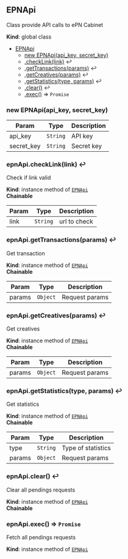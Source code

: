 <a name="EPNApi"></a>

## EPNApi
Class provide API calls to ePN Cabinet

**Kind**: global class  

* [EPNApi](#EPNApi)
    * [new EPNApi(api_key, secret_key)](#new_EPNApi_new)
    * [.checkLink(link)](#EPNApi+checkLink) ↩︎
    * [.getTransactions(params)](#EPNApi+getTransactions) ↩︎
    * [.getCreatives(params)](#EPNApi+getCreatives) ↩︎
    * [.getStatistics(type, params)](#EPNApi+getStatistics) ↩︎
    * [.clear()](#EPNApi+clear) ↩︎
    * [.exec()](#EPNApi+exec) ⇒ <code>Promise</code>

<a name="new_EPNApi_new"></a>

### new EPNApi(api_key, secret_key)

| Param | Type | Description |
| --- | --- | --- |
| api_key | <code>String</code> | API key |
| secret_key | <code>String</code> | Secret key |

<a name="EPNApi+checkLink"></a>

### epnApi.checkLink(link) ↩︎
Check if link valid

**Kind**: instance method of [<code>EPNApi</code>](#EPNApi)  
**Chainable**  

| Param | Type | Description |
| --- | --- | --- |
| link | <code>String</code> | url to check |

<a name="EPNApi+getTransactions"></a>

### epnApi.getTransactions(params) ↩︎
Get transaction

**Kind**: instance method of [<code>EPNApi</code>](#EPNApi)  
**Chainable**  

| Param | Type | Description |
| --- | --- | --- |
| params | <code>Object</code> | Request params |

<a name="EPNApi+getCreatives"></a>

### epnApi.getCreatives(params) ↩︎
Get creatives

**Kind**: instance method of [<code>EPNApi</code>](#EPNApi)  
**Chainable**  

| Param | Type | Description |
| --- | --- | --- |
| params | <code>Object</code> | Request params |

<a name="EPNApi+getStatistics"></a>

### epnApi.getStatistics(type, params) ↩︎
Get statistics

**Kind**: instance method of [<code>EPNApi</code>](#EPNApi)  
**Chainable**  

| Param | Type | Description |
| --- | --- | --- |
| type | <code>String</code> | Type of statistics |
| params | <code>Object</code> | Request params |

<a name="EPNApi+clear"></a>

### epnApi.clear() ↩︎
Clear all pendings requests

**Kind**: instance method of [<code>EPNApi</code>](#EPNApi)  
**Chainable**  
<a name="EPNApi+exec"></a>

### epnApi.exec() ⇒ <code>Promise</code>
Fetch all pendings requests

**Kind**: instance method of [<code>EPNApi</code>](#EPNApi)  
